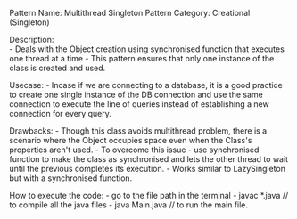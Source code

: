 Pattern Name: Multithread Singleton
Pattern Category: Creational (Singleton)

Description:    
    - Deals with the Object creation using synchronised function that executes one thread at a time
    - This pattern ensures that only one instance of the class is created and used.
    
Usecase:
    - Incase if we are connecting to a database, it is a good practice to create one single instance of the DB connection and use the same connection to execute the line of queries instead of establishing a new connection for every query.

Drawbacks:
    - Though this class avoids multithread problem, there is a scenario where the Object occupies space even when the Class's properties aren't used.
    - To overcome this issue - use synchronised function to make the class as synchronised and lets the other thread to wait until the previous completes its execution.
    - Works similar to LazySingleton but with a synchronised function.

How to execute the code:
    - go to the file path in the terminal
    - javac *.java // to compile all the java files
    - java Main.java // to run the main file.
